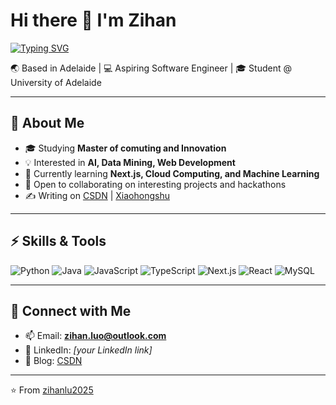 # Hi there 👋 I'm Zihan

[![Typing SVG](https://readme-typing-svg.herokuapp.com?font=Fira+Code&size=24&pause=1000&color=36BCF7&width=500&lines=Software+Engineer;Data+Science+Enthusiast;Lifelong+Learner)](https://git.io/typing-svg)

🌏 Based in Adelaide | 💻 Aspiring Software Engineer | 🎓 Student @ University of Adelaide  

---

## 🔭 About Me
- 🎓 Studying **Master of comuting and Innovation**
- 💡 Interested in **AI, Data Mining, Web Development**
- 🌱 Currently learning **Next.js, Cloud Computing, and Machine Learning**
- 🤝 Open to collaborating on interesting projects and hackathons
- ✍️ Writing on [CSDN](https://blog.csdn.net/u010328533?spm=1000.2115.3001.5343) | [Xiaohongshu](https://www.xiaohongshu.com/user/profile/60936340100000000100b71a)

---

## ⚡ Skills & Tools
![Python](https://img.shields.io/badge/Python-3776AB?style=for-the-badge&logo=python&logoColor=white)
![Java](https://img.shields.io/badge/Java-007396?style=for-the-badge&logo=java&logoColor=white)
![JavaScript](https://img.shields.io/badge/JavaScript-F7DF1E?style=for-the-badge&logo=javascript&logoColor=black)
![TypeScript](https://img.shields.io/badge/TypeScript-007ACC?style=for-the-badge&logo=typescript&logoColor=white)
![Next.js](https://img.shields.io/badge/Next.js-000000?style=for-the-badge&logo=nextdotjs&logoColor=white)
![React](https://img.shields.io/badge/React-20232A?style=for-the-badge&logo=react&logoColor=61DAFB)
![MySQL](https://img.shields.io/badge/MySQL-005C84?style=for-the-badge&logo=mysql&logoColor=white)

---


## 🤝 Connect with Me
- 📫 Email: **zihan.luo@outlook.com**  
- 💼 LinkedIn: *[your LinkedIn link]*  
- 📝 Blog: [CSDN](https://blog.csdn.net/u010328533?spm=1000.2115.3001.5343)

---
⭐️ From [zihanlu2025](https://github.com/zihanlu2025)
